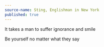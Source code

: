 ```yaml
---
source-name: Sting, Englishman in New York
published: true
---
```


<p>It takes a man to suffer ignorance and smile</p>

<p>Be yourself no matter what they say</p>


